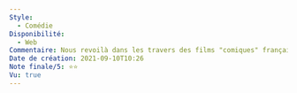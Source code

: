 ```yaml
---
Style:
  - Comédie
Disponibilité:
  - Web
Commentaire: Nous revoilà dans les travers des films "comiques" français. Un humour niais, qui se veut borderline sans vraiment l'être. J'ai eu l'occasion de faire une sieste vers le dernier tiers. Rien de surprenant, rien d'appréciable.
Date de création: 2021-09-10T10:26
Note finale/5: ⭐⭐
Vu: true
---
```

